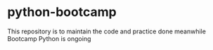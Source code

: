 # python-bootcamp
This repository is to maintain the code and practice done meanwhile Bootcamp Python is ongoing
